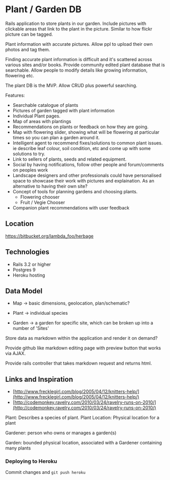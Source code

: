# Plant / Garden DB
Rails application to store plants in our garden. Include pictures with clickable
areas that link to the plant in the picture. Similar to how flickr picture can
be tagged.

Plant information with accurate pictures. Allow ppl to upload their own photos
and tag them.

Finding accurate plant information is difficult and it's scattered across
various sites and/or books. Provide community edited plant database that is
searchable. Allow people to modify details like growing information, flowering
etc.

The plant DB is the MVP. Allow CRUD plus powerful searching.


Features:

 * Searchable catalogue of plants
 * Pictures of garden tagged with plant information
 * Individual Plant pages.
 * Map of areas with plantings
 * Recommendations on plants or feedback on how they are going.
 * Map with flowering slider, showing what will be flowering at particular times so you can plan a garden around it.
 * Intelligent agent to recommend fixes/solutions to common plant issues. ie describe leaf colour, soil condition, etc and come up with some solutions to try.
 * Link to sellers of plants, seeds and related equipment.
 * Social by having notifications, follow other people and forum/comments on
   peoples work
 * Landscape designers and other professionals could have personalised space to
   showcase their work with pictures and explaination. As an alternative to
   having their own site?
 * Concept of tools for planning gardens and choosing plants.
   * Flowering chooser
   * Fruit / Vegie Chooser
 * Companion plant recommendations with user feedback

## Location

https://bitbucket.org/lambda_foo/herbage

## Technologies

* Rails 3.2 or higher
* Postgres 9
* Heroku hosting

## Data Model

 * Map -> basic dimensions, geolocation, plan/schematic?
 * Plant -> individual species

 * Garden -> a garden for specific site, which can be broken up into a number of
   'Sites'

Store data as markdown within the application and render it on demand?

Provide github like markdown editing page with preview button that works via
AJAX.

Provide rails controller that takes markdown request and returns html.

## Links and Inspiration

  * [http://www.frecklegirl.com/blog/2005/04/12/knitters-help/](http://www.frecklegirl.com/blog/2005/04/12/knitters-help/)
  * [http://codemonkey.ravelry.com/2010/03/24/ravelry-runs-on-2010/](http://codemonkey.ravelry.com/2010/03/24/ravelry-runs-on-2010/)



 Plant: Describes a species of plant.
 Plant Location: Physical location for a plant

 Gardener: person who owns or manages a garden(s)

 Garden: bounded physical location, associated with a Gardener containing many
 plants


### Deploying to Heroku

Commit changes and `git push heroku`
